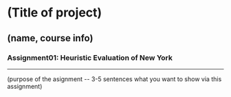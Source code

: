 # (Title of project)
## (name, course info)

### Assignment01: Heuristic Evaluation of New York

---

(purpose of the asignment -- 3-5 sentences what you want to show via this assignment)

